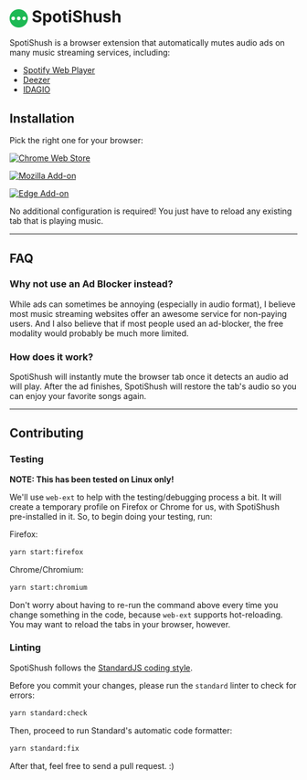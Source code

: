 # <img valign="middle" src="./etc/spotishush-logo.svg" width="32" height="32"> SpotiShush

SpotiShush is a browser extension that automatically mutes audio ads on many music streaming services, including:

- [Spotify Web Player](https://open.spotify.com/)
- [Deezer](https://www.deezer.com/)
- [IDAGIO](https://app.idagio.com/)

## Installation

Pick the right one for your browser:

[![Chrome Web Store](https://img.shields.io/chrome-web-store/v/dfbbfmkkafpoohlcmkndjnpohhgelgnf?label=GOOGLE+CHROME&style=for-the-badge)](https://chrome.google.com/webstore/detail/dfbbfmkkafpoohlcmkndjnpohhgelgnf)

[![Mozilla Add-on](https://img.shields.io/amo/v/spotishush?label=MOZILLA+FIREFOX&style=for-the-badge)](https://addons.mozilla.org/firefox/addon/spotishush/)

[![Edge Add-on](https://img.shields.io/badge/dynamic/json?prefix=V&query=%24.version&url=https%3A%2F%2Fmicrosoftedge.microsoft.com%2Faddons%2Fgetproductdetailsbycrxid%2Fcfohjlnnhademjaockpjlilclkiimchg&label=MICROSOFT+EDGE&style=for-the-badge)](https://microsoftedge.microsoft.com/addons/detail/cfohjlnnhademjaockpjlilclkiimchg)

No additional configuration is required! You just have to reload any existing tab that is playing music.

---

## FAQ

### Why not use an Ad Blocker instead?

While ads can sometimes be annoying (especially in audio format), I believe most music streaming websites offer an awesome service for non-paying users. And I also believe that if most people used an ad-blocker, the free modality would probably be much more limited.

### How does it work?

SpotiShush will instantly mute the browser tab once it detects an audio ad will play. After the ad finishes, SpotiShush will restore the tab's audio so you can enjoy your favorite songs again.

---

## Contributing

### Testing

**NOTE: This has been tested on Linux only!**

We'll use `web-ext` to help with the testing/debugging process a bit. It will create a temporary profile on Firefox or Chrome for us, with SpotiShush pre-installed in it. So, to begin doing your testing, run:

Firefox:

```bash
yarn start:firefox
```

Chrome/Chromium:

```bash
yarn start:chromium
```

Don't worry about having to re-run the command above every time you change something in the code, because `web-ext` supports hot-reloading. You may want to reload the tabs in your browser, however.

### Linting

SpotiShush follows the [StandardJS coding style](https://standardjs.com/).

Before you commit your changes, please run the `standard` linter to check for errors:

```bash
yarn standard:check
```

Then, proceed to run Standard's automatic code formatter:

```bash
yarn standard:fix
```

After that, feel free to send a pull request. :)
